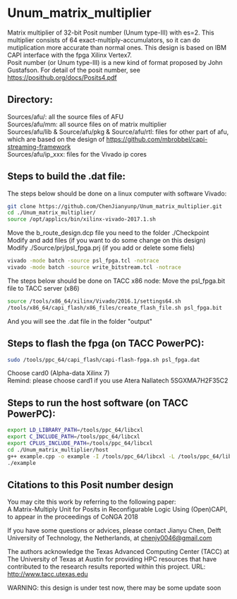 # Unum_matrix_multiplier
Matrix multiplier of 32-bit Posit number (Unum type-III) with es=2. This multiplier consists of 64 exact-multiply-accumulators, so it can do mutiplication more accurate than normal ones. This design is based on IBM CAPI interface with the fpga Xilinx Vertex7.<br>
Posit number (or Unum type-III) is a new kind of format proposed by John Gustafson. For detail of the posit number, see https://posithub.org/docs/Posits4.pdf

Directory:
----
Sources/afu/: all the source files of AFU<br>
Sources/afu/mm: all source files on of matrix multiplier<br>
Sources/afu/lib & Source/afu/pkg & Source/afu/rtl: files for other part of afu, which are based on the design of https://github.com/mbrobbel/capi-streaming-framework<br>
Sources/afu/ip_xxx: files for the Vivado ip cores

Steps to build the .dat file:
----
The steps below should be done on a linux computer with software Vivado:
```bash
git clone https://github.com/ChenJianyunp/Unum_matrix_multiplier.git
cd ./Unum_matrix_multiplier/
source /opt/applics/bin/xilinx-vivado-2017.1.sh
```
Move the b_route_design.dcp file you need to the folder ./Checkpoint<br>
Modify and add files (if you want to do some change on this design)<br>
Modify ./Source/prj/psl_fpga.prj (if you add or delete some fiels)<br>
```bash
vivado -mode batch -source psl_fpga.tcl -notrace
vivado -mode batch -source write_bitstream.tcl -notrace
```
The steps below should be done on TACC x86 node:
Move the psl_fpga.bit file to TACC server (x86)
``` bash
source /tools/x86_64/xilinx/Vivado/2016.1/settings64.sh
/tools/x86_64/capi_flash/x86_files/create_flash_file.sh psl_fpga.bit
```
And you will see the .dat file in the folder "output"

Steps to flash the fpga (on TACC PowerPC):
----
```bash
sudo /tools/ppc_64/capi_flash/capi-flash-fpga.sh psl_fpga.dat
````
Choose card0 (Alpha-data Xilinx 7)<br>
Remind: please choose card1 if you use Atera Nallatech 5SGXMA7H2F35C2

Steps to run the host software (on TACC PowerPC):
----
```bash
export LD_LIBRARY_PATH=/tools/ppc_64/libcxl
export C_INCLUDE_PATH=/tools/ppc_64/libcxl
export CPLUS_INCLUDE_PATH=/tools/ppc_64/libcxl
cd ./Unum_matrix_multiplier/host
g++ example.cpp -o example -I /tools/ppc_64/libcxl -L /tools/ppc_64/libcxl -lcxl
./example
```
Citations to this Posit number design
----
You may cite this work by referring to the following paper:<br>
A Matrix-Multiply Unit for Posits in Reconfigurable Logic Using (Open)CAPI, to appear in the proceedings of CoNGA 2018

If you have some questions or advices, please contact Jianyu Chen, Delft University of Technology, the Netherlands, at chenjy0046@gmail.com 

The authors acknowledge the Texas Advanced Computing Center (TACC) at The University of Texas at Austin for providing HPC resources that have contributed to the research results reported within this project. URL: http://www.tacc.utexas.edu <br>

WARNING: this design is under test now, there may be some update soon
